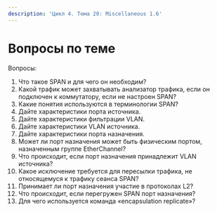 ```yaml
---
description: 'Цикл 4. Тема 20: Miscellaneous 1.6'
---
```


# Вопросы по теме

Вопросы:  
1. Что такое SPAN и для чего он необходим?  
2. Какой трафик может захватывать анализатор трафика, если он подключен к коммутатору, если не настроен SPAN?  
3. Какие понятия используются в терминологии SPAN?  
4. Дайте характеристики порта источника.  
5. Дайте характеристики фильтрации VLAN.  
6. Дайте характеристики VLAN источника.  
7. Дайте характеристики порта назначения.  
8. Может ли порт назначения может быть физическим портом, назначенным группе EtherChannel?  
9. Что происходит, если порт назначения принадлежит VLAN источника?  
10. Какое исключение требуется для пересылки трафика, не относящемуся к трафику сеанса SPAN?  
11. Принимает ли порт назначения участие в протоколах L2?  
12. Что происходит, если перегружен SPAN порт назначения?  
13. Для чего используется команда «encapsulation replicate»?  


